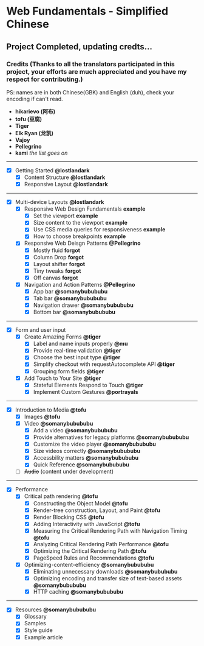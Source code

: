 # Web Fundamentals - Simplified Chinese

## Project Completed, updating credts...

### Credits (Thanks to all the translators participated in this project, your efforts are much appreciated and you have my respect for contributing.) 

PS: names are in both Chinese(GBK) and English (duh), check your encoding if can't read. 

- **hikarievo (阿布)**
- **tofu (豆腐)**
- **Tiger**
- **Elk Ryan (龙凯)**
- **Vajoy**
- **Pellegrino**
- **kami**
_the list goes on_

---

- [x] Getting Started **@lostlandark**
  - [x] Content Structure **@lostlandark**
  - [x] Responsive Layout **@lostlandark**

---

- [x] Multi-device Layouts **@lostlandark**
    - [x] Responsive Web Design Fundamentals **example**
      - [x] Set the viewport **example**
      - [x] Size content to the viewport **example**
      - [x] Use CSS media queries for responsiveness **example**
      - [x] How to choose breakpoints **example**
    - [x] Responsive Web Deisgn Patterns **@Pellegrino**
      - [x] Mostly fluid **forgot**
      - [x] Column Drop **forgot**
      - [x] Layout shifter **forgot**
      - [x] Tiny tweaks **forgot**
      - [x] Off canvas **forgot**
    - [x] Navigation and Action Patterns **@Pellegrino**
      - [x] App bar **@somanybubububu**
      - [x] Tab bar **@somanybubububu**
      - [x] Navigation drawer **@somanybubububu**
      - [x] Bottom bar **@somanybubububu**

---

- [x] Form and user input
  - [x] Create Amazing Forms **@tiger**
    - [x] Label and name inputs properly **@mu**
    - [x] Provide real-time validation **@tiger**
    - [x] Choose the best input type **@tiger**
    - [x] Simplify checkout with requestAutocomplete API **@tiger**
    - [x] Grouping form fields **@tiger**
  - [x] Add Touch to Your Site  **@tiger**
    - [x] Stateful Elements Respond to Touch  **@tiger**
    - [x] Implement Custom Gestures  **@portrayals**

---

- [x] Introduction to Media **@tofu**
  - [x] Images **@tofu**
  - [x] Video **@somanybubububu**
    - [x] Add a video **@somanybubububu**
    - [x] Provide alternatives for legacy platforms **@somanybubububu**
    - [x] Customize the video player **@somanybubububu**
    - [x] Size videos correctly **@somanybubububu**
    - [x] Accessbility matters **@somanybubububu**
    - [x] Quick Reference **@somanybubububu**
  - [ ] ~~Audio~~ (content under development)

---

- [x] Performance
  - [x] Critical path rendering **@tofu**
    - [x] Constructing the Object Model **@tofu**
    - [x] Render-tree construction, Layout, and Paint **@tofu** 
    - [x] Render Blocking CSS **@tofu**
    - [x] Adding Interactivity with JavaScript **@tofu**
    - [x] Measuring the Critical Rendering Path with Navigation Timing **@tofu**
    - [x] Analyzing Critical Rendering Path Performance **@tofu**
    - [x] Optimizing the Critical Rendering Path **@tofu**
    - [x] PageSpeed Rules and Recommendations **@tofu**
  - [x] Optimizing-content-efficiency **@somanybubububu**
    - [x] Eliminating unnecessary downloads **@somanybubububu**
    - [x] Optimizing encoding and transfer size of text-based assets **@somanybubububu**
    - [x] HTTP caching **@somanybubububu**

---

- [x] Resources **@somanybubububu**
  - [x] Glossary
  - [x] Samples
  - [x] Style guide
  - [x] Example article
